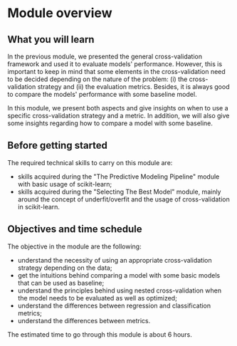 # Module overview

## What you will learn

<!-- Give in plain English what the module is about -->

In the previous module, we presented the general cross-validation framework
and used it to evaluate models' performance. However, this is important to
keep in mind that some elements in the cross-validation need to be decided
depending on the nature of the problem: (i) the cross-validation strategy and
(ii) the evaluation metrics. Besides, it is always good to compare the models'
performance with some baseline model.

In this module, we present both aspects and give insights on when to use a
specific cross-validation strategy and a metric. In addition, we will also
give some insights regarding how to compare a model with some baseline.

## Before getting started

<!-- Give the required skills for the module -->

The required technical skills to carry on this module are:

- skills acquired during the "The Predictive Modeling Pipeline" module with
  basic usage of scikit-learn;
- skills acquired during the "Selecting The Best Model" module, mainly around
  the concept of underfit/overfit and the usage of cross-validation in
  scikit-learn.

<!-- Point to resources to learning these skills -->

## Objectives and time schedule

<!-- Give the learning objectives -->

The objective in the module are the following:

- understand the necessity of using an appropriate cross-validation strategy
  depending on the data;
- get the intuitions behind comparing a model with some basic models that
  can be used as baseline;
- understand the principles behind using nested cross-validation when the model
  needs to be evaluated as well as optimized;
- understand the differences between regression and classification metrics;
- understand the differences between metrics.

<!-- Give the investment in time -->

The estimated time to go through this module is about 6 hours.

